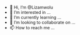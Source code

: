 - 👋 Hi, I’m @Lizamwolu
- 👀 I’m interested in ...
- 🌱 I’m currently learning ...
- 💞️ I’m looking to collaborate on ...
- 📫 How to reach me ...

<!---
Lizamwolu/Lizamwolu is a ✨ special ✨ repository because its `README.md` (this file) appears on your GitHub profile.
You can click the Preview link to take a look at your changes.
--->
